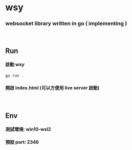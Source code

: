 # wsy

### websocket library written in go ( implementing )

<br/>

## Run

#### 啟動 wsy

```
go run .
```

#### 開啟 index.html (可以方便用 live server 啟動)

<br/>

## Env

#### 測試環境: win10-wsl2

#### 預設 port: 2346
